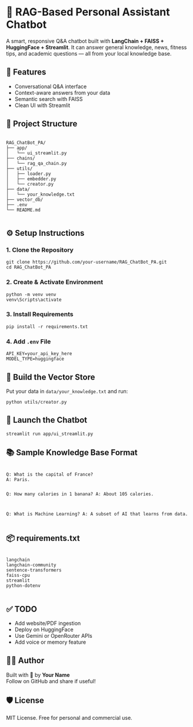 <!DOCTYPE html>
<html lang="en">
<head>
  <meta charset="UTF-8">
  <title>RAG Personal Assistant Chatbot</title>

</head>
<body>

  <h1>🤖 RAG-Based Personal Assistant Chatbot</h1>

  <p>
    A smart, responsive Q&A chatbot built with <strong>LangChain + FAISS + HuggingFace + Streamlit</strong>.
    It can answer general knowledge, news, fitness tips, and academic questions — all from your local knowledge base.
  </p>

  <h2>🚀 Features</h2>
  <ul>
    <li>Conversational Q&A interface</li>
    <li>Context-aware answers from your data</li>
    <li>Semantic search with FAISS</li>
    <li>Clean UI with Streamlit</li>
  </ul>

  <h2>📁 Project Structure</h2>
  <pre><code>
RAG_ChatBot_PA/
├── app/
│   └── ui_streamlit.py
├── chains/
│   └── rag_qa_chain.py
├── utils/
│   ├── loader.py
│   ├── embedder.py
│   └── creator.py
├── data/
│   └── your_knowledge.txt
├── vector_db/
├── .env
└── README.md
  </code></pre>

  <h2>⚙️ Setup Instructions</h2>

  <h3>1. Clone the Repository</h3>
  <pre><code>git clone https://github.com/your-username/RAG_ChatBot_PA.git
cd RAG_ChatBot_PA</code></pre>

  <h3>2. Create & Activate Environment</h3>
  <pre><code>python -m venv venv
venv\Scripts\activate</code></pre>

  <h3>3. Install Requirements</h3>
  <pre><code>pip install -r requirements.txt</code></pre>

  <h3>4. Add <code>.env</code> File</h3>
  <pre><code>API_KEY=your_api_key_here
MODEL_TYPE=huggingface</code></pre>

  <h2>🧠 Build the Vector Store</h2>
  <p>Put your data in <code>data/your_knowledge.txt</code> and run:</p>
  <pre><code>python utils/creator.py</code></pre>

  <h2>💬 Launch the Chatbot</h2>
  <pre><code>streamlit run app/ui_streamlit.py</code></pre>

  <h2>📚 Sample Knowledge Base Format</h2>
  <pre><code>
Q: What is the capital of France?
A: Paris.

Q: How many calories in 1 banana?
A: About 105 calories.

Q: What is Machine Learning?
A: A subset of AI that learns from data.
  </code></pre>

  <h2>📦 requirements.txt</h2>
  <pre><code>
langchain
langchain-community
sentence-transformers
faiss-cpu
streamlit
python-dotenv
  </code></pre>

  <h2>✅ TODO</h2>
  <ul>
    <li>Add website/PDF ingestion</li>
    <li>Deploy on HuggingFace</li>
    <li>Use Gemini or OpenRouter APIs</li>
    <li>Add voice or memory feature</li>
  </ul>

  <h2>👨‍💻 Author</h2>
  <p>
    Built with 💙 by <strong>Your Name</strong>  
    <br>Follow on GitHub and share if useful!
  </p>

  <h2>🛡️ License</h2>
  <p>
    MIT License. Free for personal and commercial use.
  </p>

</body>
</html>
